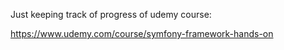 Just keeping track of progress of udemy course:

https://www.udemy.com/course/symfony-framework-hands-on